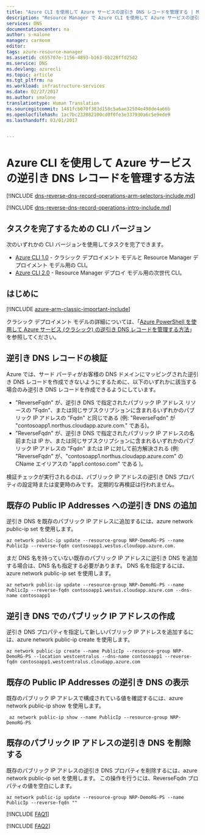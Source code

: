 ```yaml
---
title: "Azure CLI を使用して Azure サービスの逆引き DNS レコードを管理する | Microsoft Docs"
description: "Resource Manager で Azure CLI を使用して Azure サービスの逆引き DNS レコードまたは PTR レコードを管理する方法"
services: DNS
documentationcenter: na
author: s-malone
manager: carmonm
editor: 
tags: azure-resource-manager
ms.assetid: c655707e-1156-4893-b163-0b228ffd25d2
ms.service: DNS
ms.devlang: azurecli
ms.topic: article
ms.tgt_pltfrm: na
ms.workload: infrastructure-services
ms.date: 02/27/2017
ms.author: smalone
translationtype: Human Translation
ms.sourcegitcommit: 1481fcb070f383d158c5a6ae32504e498de4a66b
ms.openlocfilehash: 1ac7bc232082100cd0f0fe3e337930a6c5e9ede9
ms.lasthandoff: 03/01/2017


---
```

# <a name="how-to-manage-reverse-dns-records-for-your-azure-services-using-the-azure-cli"></a>Azure CLI を使用して Azure サービスの逆引き DNS レコードを管理する方法

[!INCLUDE [dns-reverse-dns-record-operations-arm-selectors-include.md](../../includes/dns-reverse-dns-record-operations-arm-selectors-include.md)]


[!INCLUDE [dns-reverse-dns-record-operations-intro-include.md](../../includes/dns-reverse-dns-record-operations-intro-include.md)]

## <a name="cli-versions-to-complete-the-task"></a>タスクを完了するための CLI バージョン

次のいずれかの CLI バージョンを使用してタスクを完了できます。

* [Azure CLI 1.0](dns-reverse-dns-record-operations-cli-nodejs.md) - クラシック デプロイメント モデルと Resource Manager デプロイメント モデル用の CLI。
* [Azure CLI 2.0](dns-reverse-dns-record-operations-cli.md) - Resource Manager デプロイ モデル用の次世代 CLI。

## <a name="introduction"></a>はじめに

[!INCLUDE [azure-arm-classic-important-include](../../includes/learn-about-deployment-models-rm-include.md)]

クラシック デプロイメント モデルの詳細については、「[Azure PowerShell を使用して Azure サービス (クラシック) の逆引き DNS レコードを管理する方法](dns-reverse-dns-record-operations-classic-ps.md)」を参照してください。


## <a name="validation-of-reverse-dns-records"></a>逆引き DNS レコードの検証
Azure では、サード パーティがお客様の DNS ドメインにマッピングされた逆引き DNS レコードを作成できないようにするために、以下のいずれかに該当する場合のみ逆引き DNS レコードを作成できるようにしています。

* "ReverseFqdn" が、逆引き DNS で指定されたパブリック IP アドレス リソースの "Fqdn"、または同じサブスクリプションに含まれるいずれかのパブリック IP アドレスの "Fqdn" と同じである (例: "ReverseFqdn" が "contosoapp1.northus.cloudapp.azure.com." である)。
* "ReverseFqdn" が、逆引き DNS で指定されたパブリック IP アドレスの名前または IP か、または同じサブスクリプションに含まれるいずれかのパブリック IP アドレスの "Fqdn" または IP に対して前方解決される (例: "ReverseFqdn" が、"contosoapp1.northus.cloudapp.azure.com" の CName エイリアスの "app1.contoso.com" である )。

検証チェックが実行されるのは、パブリック IP アドレスの逆引き DNS プロパティの設定時または変更時のみです。 定期的な再検証は行われません。

## <a name="add-reverse-dns-to-existing-public-ip-addresses"></a>既存の Public IP Addresses への逆引き DNS の追加
逆引き DNS を既存のパブリック IP アドレスに追加するには、azure network public-ip set を使用します。

```azurecli
az network public-ip update --resource-group NRP-DemoRG-PS --name PublicIp --reverse-fqdn contosoapp1.westus.cloudapp.azure.com.
```

まだ DNS 名を持っていない既存のパブリック IP アドレスに逆引き DNS を追加する場合は、DNS 名も指定する必要があります。 DNS 名を指定するには、azure network public-ip set を使用します。

```azurecli
az network public-ip update --resource-group NRP-DemoRG-PS --name PublicIp --reverse-fqdn contosoapp1.westus.cloudapp.azure.com --dns-name contosoapp1
```

## <a name="create-a-public-ip-address-with-reverse-dns"></a>逆引き DNS でのパブリック IP アドレスの作成
逆引き DNS プロパティを指定して新しいパブリック IP アドレスを追加するには、azure network public-ip create を使用します。

```azurecli
az network public-ip create --name PublicIp --resource-group NRP-DemoRG-PS --location westcentralus --dns-name contosoapp1 --reverse-fqdn contosoapp1.westcentralus.cloudapp.azure.com
```

## <a name="view-reverse-dns-for-existing-public-ip-addresses"></a>既存の Public IP Addresses の逆引き DNS の表示
既存のパブリック IP アドレスで構成されている値を確認するには、azure network public-ip show を使用します。

```azurecli
 az network public-ip show --name PublicIp --resource-group NRP-DemoRG-PS
```

## <a name="remove-reverse-dns-from-existing-public-ip-addresses"></a>既存のパブリック IP アドレスの逆引き DNS を削除する
既存のパブリック IP アドレスの逆引き DNS プロパティを削除するには、azure network public-ip set を使用します。 この操作を行うには、ReverseFqdn プロパティの値を空白にします。

```azurecli
az network public-ip update --resource-group NRP-DemoRG-PS --name PublicIp --reverse-fqdn ""
```

[!INCLUDE [FAQ1](../../includes/dns-reverse-dns-record-operations-faq-host-own-arpa-zone-include.md)]

[!INCLUDE [FAQ2](../../includes/dns-reverse-dns-record-operations-faq-arm-include.md)]


